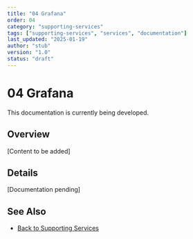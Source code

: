 ```yaml
---
title: "04 Grafana"
order: 04
category: "supporting-services"
tags: ["supporting-services", "services", "documentation"]
last_updated: "2025-01-19"
author: "stub"
version: "1.0"
status: "draft"
---
```


# 04 Grafana

This documentation is currently being developed.

## Overview

[Content to be added]

## Details

[Documentation pending]

## See Also

- [Back to Supporting Services](./README.md)
